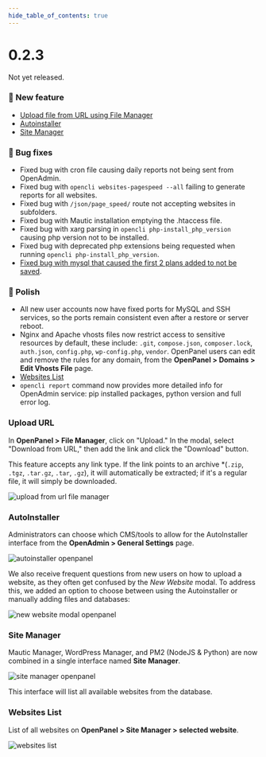 ```yaml
--- 
hide_table_of_contents: true
---
```



# 0.2.3

Not yet released.


### 🚀 New feature
- [Upload file from URL using File Manager](#upload-url)
- [Autoinstaller](#autoinstaller)
- [Site Manager](#site-manager)

### 🐛 Bug fixes
- Fixed bug with cron file causing daily reports not being sent from OpenAdmin.
- Fixed bug with `opencli websites-pagespeed --all` failing to generate reports for all websites.
- Fixed bug with `/json/page_speed/` route not accepting websites in subfolders.
- Fixed bug with Mautic installation emptying the .htaccess file.
- Fixed bug with xarg parsing in `opencli php-install_php_version` causing php version not to be installed.
- Fixed bug with deprecated php extensions being requested when running `opencli php-install_php_version`.
- [Fixed bug with mysql that caused the first 2 plans added to not be saved](https://github.com/stefanpejcic/openpanel-configuration/commit/51c1f1ffe3e4726850ba84992bb050b2c02b8a9c).





### 💅 Polish

- All new user accounts now have fixed ports for MySQL and SSH services, so the ports remain consistent even after a restore or server reboot.
- Nginx and Apache vhosts files now restrict access to sensitive resources by default, these include: `.git`, `compose.json`, `composer.lock`, `auth.json`, `config.php`, `wp-config.php`, `vendor`. OpenPanel users can edit and remove the rules for any domain, from the **OpenPanel > Domains > Edit Vhosts File** page.
- [Websites List](#websites-list)
- `opencli report` command now provides more detailed info for OpenAdmin service: pip installed packages, python version and full error log.



### Upload URL

In **OpenPanel > File Manager**, click on "Upload." In the modal, select "Download from URL," then add the link and click the "Download" button.

This feature accepts any link type. If the link points to an archive *(`.zip`, `.tgz`, `.tar.gz`, `.tar`, `.gz`), it will automatically be extracted; if it's a regular file, it will simply be downloaded.

![upload from url file manager](https://i.postimg.cc/xT98xwwQ/ezgif-2-6ffcbe189c.gif)


### AutoInstaller

Administrators can choose which CMS/tools to allow for the AutoInstaller interface from the **OpenAdmin > General Settings** page.

![autoinstaller openpanel](https://i.postimg.cc/3RbrBQSB/autoinstaller-v1.png)

We also receive frequent questions from new users on how to upload a website, as they often get confused by the *New Website* modal. To address this, we added an option to choose between using the Autoinstaller or manually adding files and databases:

![new website modal openpanel](https://i.postimg.cc/zBfXKGjv/new-modal.png)


### Site Manager

Mautic Manager, WordPress Manager, and PM2 (NodeJS & Python) are now combined in a single interface named **Site Manager**.

![site manager openpanel](https://i.postimg.cc/gjXztt1P/site-manager.png)


This interface will list all available websites from the database.

### Websites List

List of all websites on **OpenPanel > Site Manager > selected website**.

![websites list](https://i.postimg.cc/cs6yWdwH/siteslist.gif)
